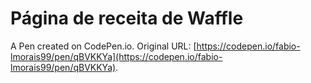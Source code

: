 # Página de receita de Waffle

A Pen created on CodePen.io. Original URL: [https://codepen.io/fabio-lmorais99/pen/qBVKKYa](https://codepen.io/fabio-lmorais99/pen/qBVKKYa).


